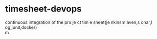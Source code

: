 # timesheet-devops

continuous integration of the pro je ct tim e sheet(je  nkinsm aven,s    onar,l  og,junit,docker)    
m
